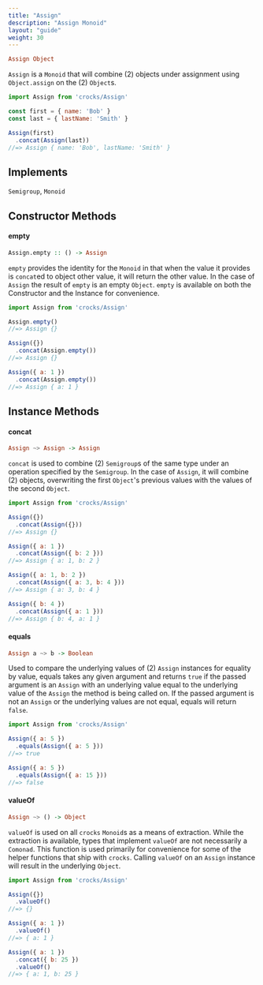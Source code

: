 ```yaml
---
title: "Assign"
description: "Assign Monoid"
layout: "guide"
weight: 30
---
```


```haskell
Assign Object
```

`Assign` is a `Monoid` that will combine (2) objects under assignment using
`Object.assign` on the (2) `Object`s.

```javascript
import Assign from 'crocks/Assign'

const first = { name: 'Bob' }
const last = { lastName: 'Smith' }

Assign(first)
  .concat(Assign(last))
//=> Assign { name: 'Bob', lastName: 'Smith' }
```

<article id="topic-implements">

## Implements

`Semigroup`, `Monoid`

</article>

<article id="topic-constructor">

## Constructor Methods

#### empty

```haskell
Assign.empty :: () -> Assign
```

`empty` provides the identity for the `Monoid` in that when the value it
provides is `concat`ed to object other value, it will return the other value.
In the case of `Assign` the result of `empty` is an empty `Object`. `empty` is
available on both the Constructor and the Instance for convenience.

```javascript
import Assign from 'crocks/Assign'

Assign.empty()
//=> Assign {}

Assign({})
  .concat(Assign.empty())
//=> Assign {}

Assign({ a: 1 })
  .concat(Assign.empty())
//=> Assign { a: 1 }
```

</article>

<article id="topic-instance">

## Instance Methods

#### concat

```haskell
Assign ~> Assign -> Assign
```

`concat` is used to combine (2) `Semigroup`s of the same type under an
operation specified by the `Semigroup`. In the case of `Assign`, it will
combine (2) objects, overwriting the first `Object`'s previous values with
the values of the second `Object`.

```javascript
import Assign from 'crocks/Assign'

Assign({})
  .concat(Assign({}))
//=> Assign {}

Assign({ a: 1 })
  .concat(Assign({ b: 2 }))
//=> Assign { a: 1, b: 2 }

Assign({ a: 1, b: 2 })
  .concat(Assign({ a: 3, b: 4 }))
//=> Assign { a: 3, b: 4 }

Assign({ b: 4 })
  .concat(Assign({ a: 1 }))
//=> Assign { b: 4, a: 1 }
```

#### equals

```haskell
Assign a ~> b -> Boolean
```

Used to compare the underlying values of (2) `Assign` instances for equality by
value, equals takes any given argument and returns `true` if the passed argument
is an `Assign` with an underlying value equal to the underlying value of
the `Assign` the method is being called on. If the passed argument is not
an `Assign` or the underlying values are not equal, equals will return `false`.

```javascript
import Assign from 'crocks/Assign'

Assign({ a: 5 })
  .equals(Assign({ a: 5 }))
//=> true

Assign({ a: 5 })
  .equals(Assign({ a: 15 }))
//=> false
```

#### valueOf

```haskell
Assign ~> () -> Object
```

`valueOf` is used on all `crocks` `Monoid`s as a means of extraction.
While the extraction is available, types that implement `valueOf` are
not necessarily a `Comonad`. This function is used primarily for convenience
for some of the helper functions that ship with `crocks`. Calling `valueOf`
on an `Assign` instance will result in the underlying `Object`.

```javascript
import Assign from 'crocks/Assign'

Assign({})
  .valueOf()
//=> {}

Assign({ a: 1 })
  .valueOf()
//=> { a: 1 }

Assign({ a: 1 })
  .concat({ b: 25 })
  .valueOf()
//=> { a: 1, b: 25 }
```

</article>
